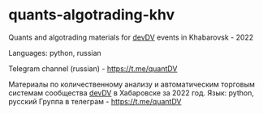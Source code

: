 # quants-algotrading-khv
Quants and algotrading materials for [devDV](https://t.me/devDV) events in Khabarovsk - 2022

Languages: python, russian

Telegram channel (russian) - https://t.me/quantDV


Материалы по количественному анализу и автоматическим торговым системам сообщества [devDV](https://t.me/devDV) в Хабаровске за 2022 год.
Язык: python, русский
Группа в телеграм - https://t.me/quantDV
